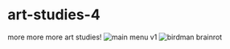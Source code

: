 # art-studies-4
more more more art studies!
![main menu v1](https://github.com/user-attachments/assets/79dfdad5-52c8-429f-ba5e-4f6181462c3b)
![birdman brainrot](https://github.com/user-attachments/assets/cecb4f40-97cd-44ab-8457-869b222c6987)
